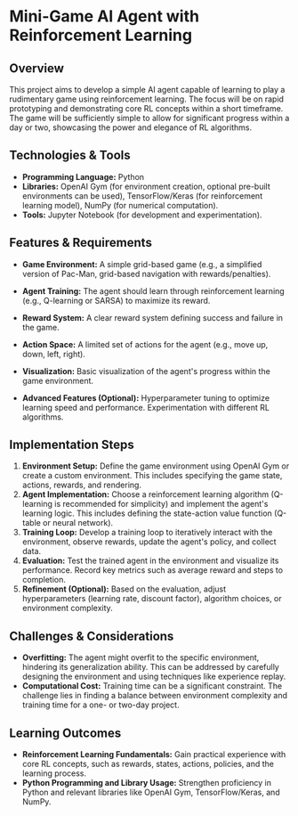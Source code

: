 # Mini-Game AI Agent with Reinforcement Learning

## Overview

This project aims to develop a simple AI agent capable of learning to play a rudimentary game using reinforcement learning.  The focus will be on rapid prototyping and demonstrating core RL concepts within a short timeframe. The game will be sufficiently simple to allow for significant progress within a day or two, showcasing the power and elegance of RL algorithms.

## Technologies & Tools

- **Programming Language:** Python
- **Libraries:** OpenAI Gym (for environment creation, optional pre-built environments can be used), TensorFlow/Keras (for reinforcement learning model), NumPy (for numerical computation).
- **Tools:** Jupyter Notebook (for development and experimentation).


## Features & Requirements

- **Game Environment:** A simple grid-based game (e.g., a simplified version of Pac-Man, grid-based navigation with rewards/penalties).
- **Agent Training:** The agent should learn through reinforcement learning (e.g., Q-learning or SARSA) to maximize its reward.
- **Reward System:** A clear reward system defining success and failure in the game.
- **Action Space:**  A limited set of actions for the agent (e.g., move up, down, left, right).
- **Visualization:** Basic visualization of the agent's progress within the game environment.


- **Advanced Features (Optional):**  Hyperparameter tuning to optimize learning speed and performance.  Experimentation with different RL algorithms.


## Implementation Steps

1. **Environment Setup:** Define the game environment using OpenAI Gym or create a custom environment.  This includes specifying the game state, actions, rewards, and rendering.
2. **Agent Implementation:** Choose a reinforcement learning algorithm (Q-learning is recommended for simplicity) and implement the agent's learning logic. This includes defining the state-action value function (Q-table or neural network).
3. **Training Loop:** Develop a training loop to iteratively interact with the environment, observe rewards, update the agent's policy, and collect data.
4. **Evaluation:** Test the trained agent in the environment and visualize its performance. Record key metrics such as average reward and steps to completion.
5. **Refinement (Optional):** Based on the evaluation, adjust hyperparameters (learning rate, discount factor), algorithm choices, or environment complexity.


## Challenges & Considerations

- **Overfitting:**  The agent might overfit to the specific environment, hindering its generalization ability. This can be addressed by carefully designing the environment and using techniques like experience replay.
- **Computational Cost:**  Training time can be a significant constraint.  The challenge lies in finding a balance between environment complexity and training time for a one- or two-day project.


## Learning Outcomes

- **Reinforcement Learning Fundamentals:**  Gain practical experience with core RL concepts, such as rewards, states, actions, policies, and the learning process.
- **Python Programming and Library Usage:**  Strengthen proficiency in Python and relevant libraries like OpenAI Gym, TensorFlow/Keras, and NumPy.


